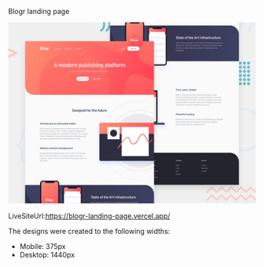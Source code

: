 Blogr landing page


![Design preview for the Blogr landing page coding challenge](./design/desktop-preview.jpg)


LiveSiteUrl:https://blogr-landing-page.vercel.app/

 The designs were created to the following widths:

- Mobile: 375px
- Desktop: 1440px
